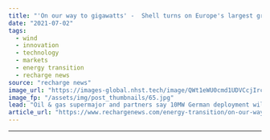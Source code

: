 ```yaml
---
title: "'On our way to gigawatts' -  Shell turns on Europe's largest green hydrogen plant"
date: "2021-07-02"
tags: 
  - wind
  - innovation
  - technology
  - markets
  - energy transition
  - recharge news
source: "recharge news"
image_url: "https://images-global.nhst.tech/image/QWt1eWU0cmd1UDVCcjIrc2dsTFhOZGE5cTRtemFrUWFBSVNINUMvZ20xZz0=/nhst/binary/08e3bd0c4d0eda7cfb94df47c186e6d1"
image_fp: "/assets/img/post_thumbnails/65.jpg"
lead: "Oil & gas supermajor and partners say 10MW German deployment will be expanded tenfold"
article_url: "https://www.rechargenews.com/energy-transition/on-our-way-to-gigawatts-shell-turns-on-europes-largest-green-hydrogen-plant/2-1-1034527"
---
```


---
